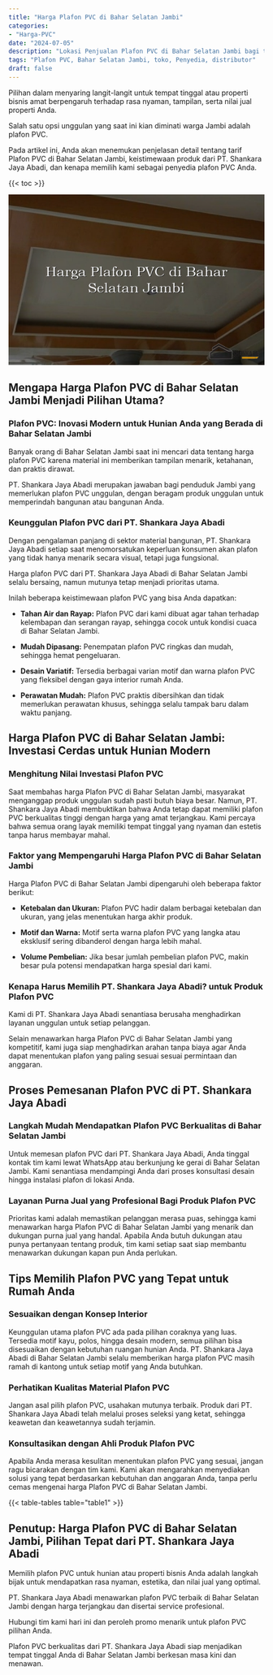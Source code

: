 ```yaml
---
title: "Harga Plafon PVC di Bahar Selatan Jambi"
categories: 
- "Harga-PVC"
date: "2024-07-05"
description: "Lokasi Penjualan Plafon PVC di Bahar Selatan Jambi bagi tempat tinggal, perkantoran, serta ritel. Material berkualitas, pilihan motif, pilihan warna menarik, dengan servis penempatan ditangani oleh tenaga ahli ahli dan jaminan resmi!|Jasa distribusi Plafon PVC di Bahar Selatan Jambi bagi keperluan tempat tinggal, office, maupun ritel, beserta produk unggulan dan instalasi oleh tim berpengalaman dan garansi resmi.|Alternatif Plafon PVC di Bahar Selatan Jambi yang terpercaya bagi rumah, perkantoran, serta toko, dengan material terbaik dan instalasi dikerjakan oleh teknisi profesional serta garansi resmi.|Penjualan Plafon PVC di Bahar Selatan Jambi untuk tempat tinggal, perkantoran, dan gerai, beserta panel unggulan dan penempatan ditangani oleh tenaga ahli profesional, lengkap dengan jaminan resmi.}"
tags: "Plafon PVC, Bahar Selatan Jambi, toko, Penyedia, distributor"
draft: false
---
```


Pilihan dalam menyaring langit-langit untuk tempat tinggal atau properti bisnis amat berpengaruh terhadap rasa nyaman, tampilan, serta nilai jual properti Anda.

Salah satu opsi unggulan yang saat ini kian diminati warga Jambi adalah plafon PVC.

Pada artikel ini, Anda akan menemukan penjelasan detail tentang tarif Plafon PVC di Bahar Selatan Jambi, keistimewaan produk dari PT. Shankara Jaya Abadi, dan kenapa memilih kami sebagai penyedia plafon PVC Anda.

{{< toc >}}

![Harga Plafon PVC di Bahar Selatan Jambi](/images/Harga-PVC/Harga-Plafon-PVC-di-Bahar-Selatan-Jambi.png)


## Mengapa Harga Plafon PVC di Bahar Selatan Jambi Menjadi Pilihan Utama?

### Plafon PVC: Inovasi Modern untuk Hunian Anda yang Berada di Bahar Selatan Jambi

Banyak orang di Bahar Selatan Jambi saat ini mencari data tentang harga plafon PVC karena material ini memberikan tampilan menarik, ketahanan, dan praktis dirawat.

PT. Shankara Jaya Abadi merupakan jawaban bagi penduduk Jambi yang memerlukan plafon PVC unggulan, dengan beragam produk unggulan untuk memperindah bangunan atau bangunan Anda.

### Keunggulan Plafon PVC dari PT. Shankara Jaya Abadi

Dengan pengalaman panjang di sektor material bangunan, PT. Shankara Jaya Abadi setiap saat menomorsatukan keperluan konsumen akan plafon yang tidak hanya menarik secara visual, tetapi juga fungsional.

Harga plafon PVC dari PT. Shankara Jaya Abadi di Bahar Selatan Jambi selalu bersaing, namun mutunya tetap menjadi prioritas utama.

Inilah beberapa keistimewaan plafon PVC yang bisa Anda dapatkan:

- **Tahan Air dan Rayap:** Plafon PVC dari kami dibuat agar tahan terhadap kelembapan dan serangan rayap, sehingga cocok untuk kondisi cuaca di Bahar Selatan Jambi.

- **Mudah Dipasang:** Penempatan plafon PVC ringkas dan mudah, sehingga hemat pengeluaran.

- **Desain Variatif:** Tersedia berbagai varian motif dan warna plafon PVC yang fleksibel dengan gaya interior rumah Anda.

- **Perawatan Mudah:** Plafon PVC praktis dibersihkan dan tidak memerlukan perawatan khusus, sehingga selalu tampak baru dalam waktu panjang.

## Harga Plafon PVC di Bahar Selatan Jambi: Investasi Cerdas untuk Hunian Modern

### Menghitung Nilai Investasi Plafon PVC

Saat membahas harga Plafon PVC di Bahar Selatan Jambi, masyarakat menganggap produk unggulan sudah pasti butuh biaya besar. Namun, PT. Shankara Jaya Abadi membuktikan bahwa Anda tetap dapat memiliki plafon PVC berkualitas tinggi dengan harga yang amat terjangkau. Kami percaya bahwa semua orang layak memiliki tempat tinggal yang nyaman dan estetis tanpa harus membayar mahal.

### Faktor yang Mempengaruhi Harga Plafon PVC di Bahar Selatan Jambi

Harga Plafon PVC di Bahar Selatan Jambi dipengaruhi oleh beberapa faktor berikut:

- **Ketebalan dan Ukuran:** Plafon PVC hadir dalam berbagai ketebalan dan ukuran, yang jelas menentukan harga akhir produk.

- **Motif dan Warna:** Motif serta warna plafon PVC yang langka atau eksklusif sering dibanderol dengan harga lebih mahal.

- **Volume Pembelian:** Jika besar jumlah pembelian plafon PVC, makin besar pula potensi mendapatkan harga spesial dari kami.

### Kenapa Harus Memilih PT. Shankara Jaya Abadi? untuk Produk Plafon PVC

Kami di PT. Shankara Jaya Abadi senantiasa berusaha menghadirkan layanan unggulan untuk setiap pelanggan.

Selain menawarkan harga Plafon PVC di Bahar Selatan Jambi yang kompetitif, kami juga siap menghadirkan arahan tanpa biaya agar Anda dapat menentukan plafon yang paling sesuai sesuai permintaan dan anggaran.

## Proses Pemesanan Plafon PVC di PT. Shankara Jaya Abadi

### Langkah Mudah Mendapatkan Plafon PVC Berkualitas di Bahar Selatan Jambi

Untuk memesan plafon PVC dari PT. Shankara Jaya Abadi, Anda tinggal kontak tim kami lewat WhatsApp atau berkunjung ke gerai di Bahar Selatan Jambi. Kami senantiasa mendampingi Anda dari proses konsultasi desain hingga instalasi plafon di lokasi Anda.

### Layanan Purna Jual yang Profesional Bagi Produk Plafon PVC

Prioritas kami adalah memastikan pelanggan merasa puas, sehingga kami menawarkan harga Plafon PVC di Bahar Selatan Jambi yang menarik dan dukungan purna jual yang handal. Apabila Anda butuh dukungan atau punya pertanyaan tentang produk, tim kami setiap saat siap membantu menawarkan dukungan kapan pun Anda perlukan.

## Tips Memilih Plafon PVC yang Tepat untuk Rumah Anda

### Sesuaikan dengan Konsep Interior

Keunggulan utama plafon PVC ada pada pilihan coraknya yang luas. Tersedia motif kayu, polos, hingga desain modern, semua pilihan bisa disesuaikan dengan kebutuhan ruangan hunian Anda. PT. Shankara Jaya Abadi di Bahar Selatan Jambi selalu memberikan harga plafon PVC masih ramah di kantong untuk setiap motif yang Anda butuhkan.

### Perhatikan Kualitas Material Plafon PVC

Jangan asal pilih plafon PVC, usahakan mutunya terbaik. Produk dari PT. Shankara Jaya Abadi telah melalui proses seleksi yang ketat, sehingga keawetan dan keawetannya sudah terjamin.

### Konsultasikan dengan Ahli Produk Plafon PVC

Apabila Anda merasa kesulitan menentukan plafon PVC yang sesuai, jangan ragu bicarakan dengan tim kami. Kami akan mengarahkan menyediakan solusi yang tepat berdasarkan kebutuhan dan anggaran Anda, tanpa perlu cemas mengenai harga Plafon PVC di Bahar Selatan Jambi.

{{< table-tables table="table1" >}}

## Penutup: Harga Plafon PVC di Bahar Selatan Jambi, Pilihan Tepat dari PT. Shankara Jaya Abadi

Memilih plafon PVC untuk hunian atau properti bisnis Anda adalah langkah bijak untuk mendapatkan rasa nyaman, estetika, dan nilai jual yang optimal.

PT. Shankara Jaya Abadi menawarkan plafon PVC terbaik di Bahar Selatan Jambi dengan harga terjangkau dan disertai service profesional.

Hubungi tim kami hari ini dan peroleh promo menarik untuk plafon PVC pilihan Anda.

Plafon PVC berkualitas dari PT. Shankara Jaya Abadi siap menjadikan tempat tinggal Anda di Bahar Selatan Jambi berkesan masa kini dan menawan.